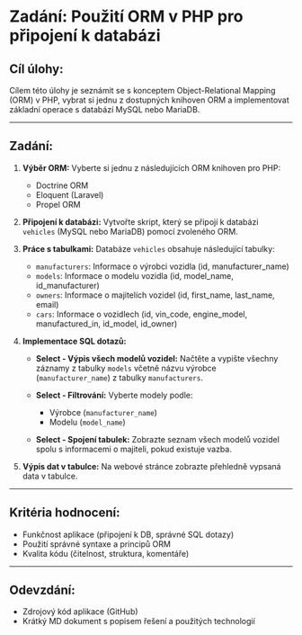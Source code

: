 # Zadání: Použití ORM v PHP pro připojení k databázi

## Cíl úlohy:

Cílem této úlohy je seznámit se s konceptem Object-Relational Mapping (ORM) v PHP, vybrat si jednu z dostupných knihoven ORM a implementovat základní operace s databází MySQL nebo MariaDB.

---

## Zadání:

1. **Výběr ORM:** Vyberte si jednu z následujících ORM knihoven pro PHP:

   * Doctrine ORM
   * Eloquent (Laravel)
   * Propel ORM

2. **Připojení k databázi:** Vytvořte skript, který se připojí k databázi `vehicles` (MySQL nebo MariaDB) pomocí zvoleného ORM.

3. **Práce s tabulkami:** Databáze `vehicles` obsahuje následující tabulky:

   * `manufacturers`: Informace o výrobci vozidla (id, manufacturer\_name)
   * `models`: Informace o modelu vozidla (id, model\_name, id\_manufacturer)
   * `owners`: Informace o majitelích vozidel (id, first\_name, last\_name, email)
   * `cars`: Informace o vozidlech (id, vin\_code, engine\_model, manufactured\_in, id\_model, id\_owner)

4. **Implementace SQL dotazů:**

   * **Select - Výpis všech modelů vozidel:** Načtěte a vypište všechny záznamy z tabulky `models` včetně názvu výrobce (`manufacturer_name`) z tabulky `manufacturers`.
   * **Select - Filtrování:** Vyberte modely podle:

     * Výrobce (`manufacturer_name`)
     * Modelu (`model_name`)
   * **Select - Spojení tabulek:** Zobrazte seznam všech modelů vozidel spolu s informacemi o majiteli, pokud existuje vazba.

5. **Výpis dat v tabulce:** Na webové stránce zobrazte přehledně vypsaná data v tabulce.

---

## Kritéria hodnocení:

* Funkčnost aplikace (připojení k DB, správné SQL dotazy)
* Použití správné syntaxe a principů ORM
* Kvalita kódu (čitelnost, struktura, komentáře)

---

## Odevzdání:

* Zdrojový kód aplikace (GitHub)
* Krátký MD dokument s popisem řešení a použitých technologií


